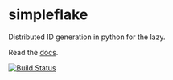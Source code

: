simpleflake
===========

Distributed ID generation in python for the lazy.

Read the [docs](https://simpleflake.readthedocs.org/en/latest/).

[![Build Status](https://travis-ci.org/malicustommade/simpleflake.png)](https://travis-ci.org/malicustommade/simpleflake)
